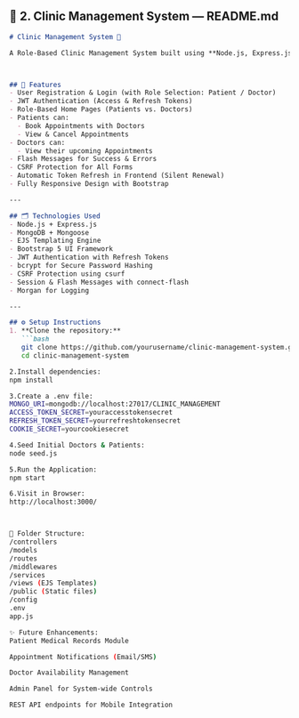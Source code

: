 

## 🏥 **2. Clinic Management System — README.md**
```markdown
# Clinic Management System 🏥

A Role-Based Clinic Management System built using **Node.js, Express.js, MongoDB, EJS, and Bootstrap**. The system allows Patients to book appointments with Doctors, while Doctors can manage their own appointment schedules. It implements a real-world authentication system with JWT tokens, refresh token rotation, and CSRF protection.



## 🚀 Features
- User Registration & Login (with Role Selection: Patient / Doctor)
- JWT Authentication (Access & Refresh Tokens)
- Role-Based Home Pages (Patients vs. Doctors)
- Patients can:
  - Book Appointments with Doctors
  - View & Cancel Appointments
- Doctors can:
  - View their upcoming Appointments
- Flash Messages for Success & Errors
- CSRF Protection for All Forms
- Automatic Token Refresh in Frontend (Silent Renewal)
- Fully Responsive Design with Bootstrap

---

## 🗂️ Technologies Used
- Node.js + Express.js
- MongoDB + Mongoose
- EJS Templating Engine
- Bootstrap 5 UI Framework
- JWT Authentication with Refresh Tokens
- bcrypt for Secure Password Hashing
- CSRF Protection using csurf
- Session & Flash Messages with connect-flash
- Morgan for Logging

---

## ⚙️ Setup Instructions
1. **Clone the repository:**
   ```bash
   git clone https://github.com/yourusername/clinic-management-system.git
   cd clinic-management-system

2.Install dependencies:
npm install

3.Create a .env file:
MONGO_URI=mongodb://localhost:27017/CLINIC_MANAGEMENT
ACCESS_TOKEN_SECRET=youraccesstokensecret
REFRESH_TOKEN_SECRET=yourrefreshtokensecret
COOKIE_SECRET=yourcookiesecret

4.Seed Initial Doctors & Patients:
node seed.js

5.Run the Application:
npm start

6.Visit in Browser:
http://localhost:3000/



📂 Folder Structure:
/controllers
/models
/routes
/middlewares
/services
/views (EJS Templates)
/public (Static files)
/config
.env
app.js

✨ Future Enhancements:
Patient Medical Records Module

Appointment Notifications (Email/SMS)

Doctor Availability Management

Admin Panel for System-wide Controls

REST API endpoints for Mobile Integration

